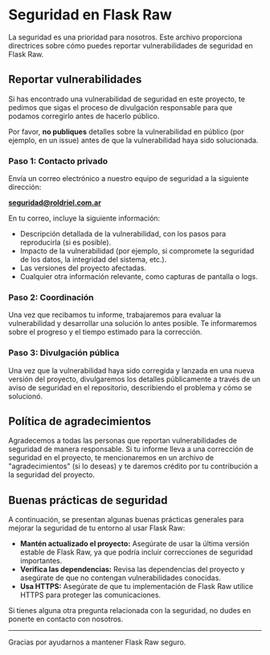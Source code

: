 # Seguridad en Flask Raw

La seguridad es una prioridad para nosotros. Este archivo proporciona directrices sobre cómo puedes reportar vulnerabilidades de seguridad en Flask Raw.

## Reportar vulnerabilidades

Si has encontrado una vulnerabilidad de seguridad en este proyecto, te pedimos que sigas el proceso de divulgación responsable para que podamos corregirlo antes de hacerlo público.

Por favor, **no publiques** detalles sobre la vulnerabilidad en público (por ejemplo, en un issue) antes de que la vulnerabilidad haya sido solucionada.

### Paso 1: Contacto privado

Envía un correo electrónico a nuestro equipo de seguridad a la siguiente dirección:

**seguridad@roldriel.com.ar**

En tu correo, incluye la siguiente información:

- Descripción detallada de la vulnerabilidad, con los pasos para reproducirla (si es posible).
- Impacto de la vulnerabilidad (por ejemplo, si compromete la seguridad de los datos, la integridad del sistema, etc.).
- Las versiones del proyecto afectadas.
- Cualquier otra información relevante, como capturas de pantalla o logs.

### Paso 2: Coordinación

Una vez que recibamos tu informe, trabajaremos para evaluar la vulnerabilidad y desarrollar una solución lo antes posible. Te informaremos sobre el progreso y el tiempo estimado para la corrección.

### Paso 3: Divulgación pública

Una vez que la vulnerabilidad haya sido corregida y lanzada en una nueva versión del proyecto, divulgaremos los detalles públicamente a través de un aviso de seguridad en el repositorio, describiendo el problema y cómo se solucionó.

## Política de agradecimientos

Agradecemos a todas las personas que reportan vulnerabilidades de seguridad de manera responsable. Si tu informe lleva a una corrección de seguridad en el proyecto, te mencionaremos en un archivo de "agradecimientos" (si lo deseas) y te daremos crédito por tu contribución a la seguridad del proyecto.

## Buenas prácticas de seguridad

A continuación, se presentan algunas buenas prácticas generales para mejorar la seguridad de tu entorno al usar Flask Raw:

- **Mantén actualizado el proyecto:** Asegúrate de usar la última versión estable de Flask Raw, ya que podría incluir correcciones de seguridad importantes.
- **Verifica las dependencias:** Revisa las dependencias del proyecto y asegúrate de que no contengan vulnerabilidades conocidas.
- **Usa HTTPS:** Asegúrate de que tu implementación de Flask Raw utilice HTTPS para proteger las comunicaciones.

Si tienes alguna otra pregunta relacionada con la seguridad, no dudes en ponerte en contacto con nosotros.

---

Gracias por ayudarnos a mantener Flask Raw seguro.
